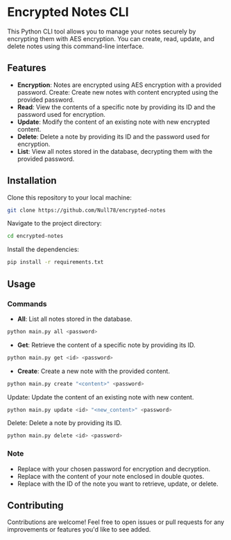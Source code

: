# Encrypted Notes CLI
This Python CLI tool allows you to manage your notes securely by encrypting them with AES encryption. You can create, read, update, and delete notes using this command-line interface.

## Features

- **Encryption**: Notes are encrypted using AES encryption with a provided password.
Create: Create new notes with content encrypted using the provided password.
- **Read**: View the contents of a specific note by providing its ID and the password used for encryption.
- **Update**: Modify the content of an existing note with new encrypted content.
- **Delete**: Delete a note by providing its ID and the password used for encryption.
- **List**: View all notes stored in the database, decrypting them with the provided password.

## Installation
Clone this repository to your local machine:

```sh
git clone https://github.com/Null78/encrypted-notes
```

Navigate to the project directory:
```sh
cd encrypted-notes
```

Install the dependencies:
```sh
pip install -r requirements.txt
```

## Usage
### Commands
- **All**: List all notes stored in the database.
```sh
python main.py all <password>
```

- **Get**: Retrieve the content of a specific note by providing its ID.
```sh
python main.py get <id> <password>
```
- **Create**: Create a new note with the provided content.
```sh
python main.py create "<content>" <password>
```

Update: Update the content of an existing note with new content.
```sh
python main.py update <id> "<new_content>" <password>
```

Delete: Delete a note by providing its ID.
```sh
python main.py delete <id> <password>
```

### Note
- Replace <password> with your chosen password for encryption and decryption.
- Replace <content> with the content of your note enclosed in double quotes.
- Replace <id> with the ID of the note you want to retrieve, update, or delete.

## Contributing
Contributions are welcome! Feel free to open issues or pull requests for any improvements or features you'd like to see added.